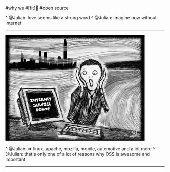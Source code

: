 #why we
#[fit]💝
#open source

^ @Julian: love seems like a strong word
^ @Julian: imagine now without internet

---

![](images/no-internet.jpg)

^ @Julian: => linux, apache, mozilla, mobile, automotive and a lot more
^ @Julian: that's only one of a lot of reasons why OSS is awesome and important

---
